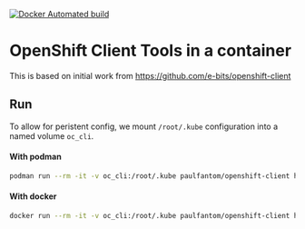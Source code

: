 [![Docker Automated build](https://img.shields.io/docker/automated/paulfantom/openshift-client.svg)](https://hub.docker.com/r/paulfantom/openshift-client/)

# OpenShift Client Tools in a container

This is based on initial work from https://github.com/e-bits/openshift-client

## Run

To allow for peristent config, we mount `/root/.kube` configuration into a named volume `oc_cli`.

#### With podman

```sh
podman run --rm -it -v oc_cli:/root/.kube paulfantom/openshift-client help
```

#### With docker
```sh
docker run --rm -it -v oc_cli:/root/.kube paulfantom/openshift-client help
```
